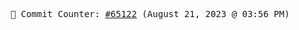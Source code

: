 <p align="center">
    <samp>
        📮 Commit Counter: <a href="https://github.com/Javascript-void0/Javascript-void0/commits/main">#65122</a> (August 21, 2023 @ 03:56 PM)
    </samp>
</p>